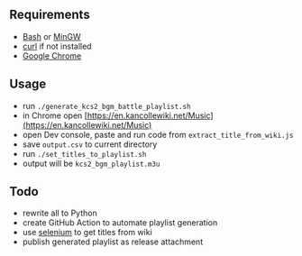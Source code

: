 ## Requirements
* [Bash](https://en.wikipedia.org/wiki/Bash_(Unix_shell)) or [MinGW](https://www.mingw-w64.org/)
* [curl](https://curl.se/) if not installed
* [Google Chrome](https://www.google.com/chrome/)

## Usage
* run `./generate_kcs2_bgm_battle_playlist.sh`
* in Chrome open [https://en.kancollewiki.net/Music](https://en.kancollewiki.net/Music)
* open Dev console, paste and run code from `extract_title_from_wiki.js`
* save `output.csv` to current directory
* run `./set_titles_to_playlist.sh`
* output will be `kcs2_bgm_playlist.m3u`

## Todo
* rewrite all to Python
* create GitHub Action to automate playlist generation
* use [selenium](https://www.selenium.dev/) to get titles from wiki
* publish generated playlist as release attachment
